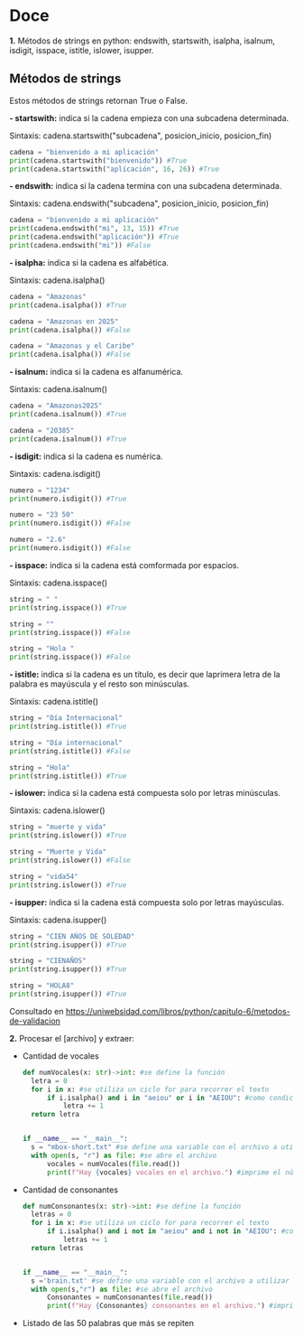 # Doce

**1.** Métodos de strings en python: endswith, startswith, isalpha, isalnum, isdigit, isspace, istitle, islower, isupper.

## Métodos de strings
Estos métodos de strings retornan True o False.

**- startswith:** indica si la cadena empieza con una subcadena determinada. 

Sintaxis: cadena.startswith("subcadena", posicion_inicio, posicion_fin)
```python
cadena = "bienvenido a mi aplicación"
print(cadena.startswith("bienvenido")) #True
print(cadena.startswith("aplicación", 16, 26)) #True
```
**- endswith:** indica si la cadena termina con una subcadena determinada.

Sintaxis: cadena.endswith("subcadena", posicion_inicio, posicion_fin)
```python
cadena = "bienvenido a mi aplicación" 
print(cadena.endswith("mi", 13, 15)) #True
print(cadena.endswith("aplicación")) #True
print(cadena.endswith("mi")) #False
```

**- isalpha:** indica si la cadena es alfabética.

Sintaxis: cadena.isalpha()
```python
cadena = "Amazonas" 
print(cadena.isalpha()) #True

cadena = "Amazonas en 2025" 
print(cadena.isalpha()) #False

cadena = "Amazonas y el Caribe" 
print(cadena.isalpha()) #False
```
**- isalnum:** indica si la cadena es alfanumérica.

Sintaxis: cadena.isalnum()
```python
cadena = "Amazonas2025" 
print(cadena.isalnum()) #True

cadena = "20385"
print(cadena.isalnum()) #True
```
**- isdigit:** indica si la cadena es numérica.

Sintaxis: cadena.isdigit()
```python
numero = "1234"
print(numero.isdigit()) #True

numero = "23 50"
print(numero.isdigit()) #False

numero = "2.6"
print(numero.isdigit()) #False
```
**- isspace:** indica si la cadena está comformada por espacios.

Sintaxis: cadena.isspace()
```python
string = " "
print(string.isspace()) #True

string = ""
print(string.isspace()) #False

string = "Hola "
print(string.isspace()) #False
```
**- istitle:** indica si la cadena es un título, es decir que laprimera letra de la palabra es mayúscula y el resto son minúsculas.

Sintaxis: cadena.istitle()
```python
string = "Día Internacional"
print(string.istitle()) #True

string = "Día internacional"
print(string.istitle()) #False

string = "Hola"
print(string.istitle()) #True
```
**- islower:** indica si la cadena está compuesta solo por letras minúsculas.

Sintaxis: cadena.islower()
```python
string = "muerte y vida"
print(string.islower()) #True

string = "Muerte y Vida"
print(string.islower()) #False

string = "vida54"
print(string.islower()) #True
```

**- isupper:** indica si la cadena está compuesta solo por letras mayúsculas.

Sintaxis: cadena.isupper()
```python
string = "CIEN AÑOS DE SOLEDAD"
print(string.isupper()) #True

string = "CIENAÑOS"
print(string.isupper()) #True

string = "HOLA8"
print(string.isupper()) #True
```
Consultado en https://uniwebsidad.com/libros/python/capitulo-6/metodos-de-validacion

**2.** Procesar el [archivo] y extraer:

- Cantidad de vocales

  ```python
  def numVocales(x: str)->int: #se define la función
    letra = 0
    for i in x: #se utiliza un ciclo for para recorrer el texto
        if i.isalpha() and i in "aeiou" or i in "AEIOU": #como condicion se verifica que se tomen en cuenta solo las letras y que sean vocales
            letra += 1 
    return letra


  if __name__ == "__main__":
    s = "mbox-short.txt" #se define una variable con el archivo a utilizar
    with open(s, "r") as file: #se abre el archivo
        vocales = numVocales(file.read())
        print(f"Hay {vocales} vocales en el archivo.") #imprime el número de vocales
  ```
- Cantidad de consonantes

  ```python
  def numConsonantes(x: str)->int: #se define la función
    letras = 0
    for i in x: #se utiliza un ciclo for para recorrer el texto
        if i.isalpha() and i not in "aeiou" and i not in "AEIOU": #como condicion se verifica que se tomen en cuenta solo las letras excluyendo las vocales
            letras += 1
    return letras


  if __name__ == "__main__":
    s ='brain.txt' #se define una variable con el archivo a utilizar
    with open(s,"r") as file: #se abre el archivo
        Consonantes = numConsonantes(file.read())
        print(f"Hay {Consonantes} consonantes en el archivo.") #imprime el número de consonantes
  ```
- Listado de las 50 palabras que más se repiten
